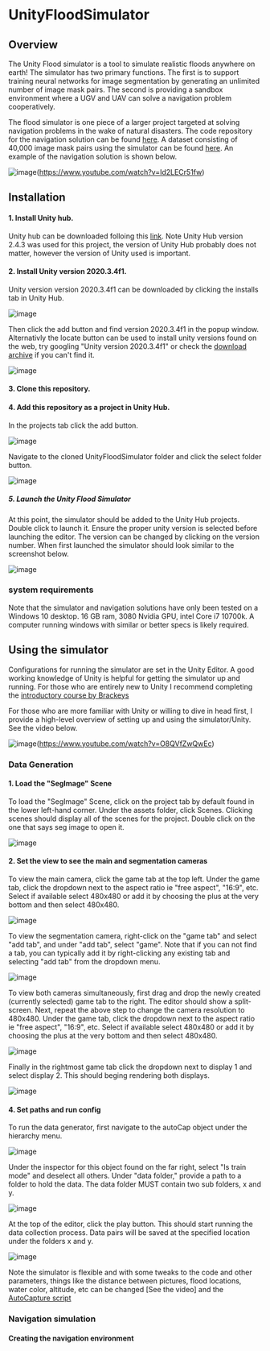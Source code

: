 # UnityFloodSimulator

## Overview

The Unity Flood simulator is a tool to simulate realistic floods anywhere on earth! The simulator has two primary functions. The first is to support training neural networks for image segmentation by generating an unlimited number of image mask pairs. The second is providing a sandbox environment where a UGV and UAV can solve a navigation problem cooperatively.

The flood simulator is one piece of a larger project targeted at solving navigation problems in the wake of natural disasters. The code repository for the navigation solution can be found [here](https://github.com/memeQueenPaulaDeen/DeepLearnFinalProject). A dataset consisting of 40,000 image mask pairs using the simulator can be found [here](https://www.kaggle.com/datasets/samiwood/synthetic-flood-imagery-for-image-segmentation). An example of the navigation solution is shown below.

![image](https://user-images.githubusercontent.com/24756984/175994893-31e3c78b-fc1b-4519-bbd4-c84b60b06d71.png)(https://www.youtube.com/watch?v=Id2LECr51fw)

## Installation

#### 1. Install Unity hub. 

Unity hub can be downloaded folloing this [link](https://unity3d.com/get-unity/download). Note Unity Hub version 2.4.3 was used for this project, the version of Unity Hub probably does not matter, however the version of Unity used is important.

#### 2. Install Unity version 2020.3.4f1. 

Unity version version 2020.3.4f1 can be downloaded by clicking the installs tab in Unity Hub. 

![image](https://user-images.githubusercontent.com/24756984/175999554-0661fb0b-f68d-4734-bcc4-0b1b2b052388.png)

Then click the add button and find version 2020.3.4f1 in the popup window. Alternativly the locate button can be used to install unity versions found on the web, try googling "Unity version 2020.3.4f1" or check the [download archive](https://unity3d.com/get-unity/download/archive) if you can't find it.

![image](https://user-images.githubusercontent.com/24756984/175999827-a757e3a3-c483-442c-81e9-76d0e493ea2b.png)

#### 3. Clone this repository.

#### 4. Add this repository as a project in Unity Hub. 

In the projects tab click the add button.

![image](https://user-images.githubusercontent.com/24756984/176002388-134f0eb9-8b55-4d89-834e-be631ceedb91.png)

Navigate to the cloned UnityFloodSimulator folder and click the select folder button.

![image](https://user-images.githubusercontent.com/24756984/176003723-6cdbd9bf-0b74-4a7e-b81a-4117568f27c2.png)

##### 5. Launch the Unity Flood Simulator

At this point, the simulator should be added to the Unity Hub projects. Double click to launch it. Ensure the proper unity version is selected before launching the editor. The version can be changed by clicking on the version number. When first launched the simulator should look similar to the screenshot below. 

![image](https://user-images.githubusercontent.com/24756984/176007077-08448e70-a673-4faa-9cfb-d0676bcef2fd.png)



### system requirements

Note that the simulator and navigation solutions have only been tested on a Windows 10 desktop. 16 GB ram, 3080 Nvidia GPU, intel Core i7 10700k. A computer running windows with similar or better specs is likely required.

## Using the simulator

Configurations for running the simulator are set in the Unity Editor. A good working knowledge of Unity is helpful for getting the simulator up and running. For those who are entirely new to Unity I recommend completing the [introductory course by Brackeys](https://www.youtube.com/watch?v=IlKaB1etrik)

For those who are more familiar with Unity or willing to dive in head first,  I provide a high-level overview of setting up and using the simulator/Unity. See the video below.

![image](https://user-images.githubusercontent.com/24756984/178115675-3cd9f5ae-1fd3-4898-991e-4f4d3e660933.png)(https://www.youtube.com/watch?v=O8QVfZwQwEc)

 
### Data Generation

#### 1. Load the "SegImage" Scene

To load the "SegImage" Scene, click on the project tab by default found in the lower left-hand corner. Under the assets folder, click Scenes. Clicking scenes should display all of the scenes for the project. Double click on the one that says seg image to open it. 

![image](https://user-images.githubusercontent.com/24756984/176236106-f784864a-8771-45ae-b1fa-ae5a97105fb6.png)

#### 2. Set the view to see the main and segmentation cameras

To view the main camera, click the game tab at the top left. Under the game tab, click the dropdown next to the aspect ratio ie "free aspect", "16:9", etc. Select if available select 480x480 or add it by choosing the plus at the very bottom and then select 480x480.

![image](https://user-images.githubusercontent.com/24756984/176240789-82930d4c-451a-4d48-b49e-c14ed8c62d0a.png)

To view the segmentation camera, right-click on the "game tab" and select "add tab", and under "add tab", select "game". Note that if you can not find a tab, you can typically add it by right-clicking any existing tab and selecting "add tab" from the dropdown menu.

![image](https://user-images.githubusercontent.com/24756984/176242006-762fe9a1-ebc3-4473-ab0a-4f25dde6c262.png)

To view both cameras simultaneously, first drag and drop the newly created (currently selected) game tab to the right. The editor should show a split-screen. Next, repeat the above step to change the camera resolution to 480x480.  Under the game tab, click the dropdown next to the aspect ratio ie "free aspect", "16:9", etc. Select if available select 480x480 or add it by choosing the plus at the very bottom and then select 480x480.

![image](https://user-images.githubusercontent.com/24756984/176242882-1f25a296-d0fb-4c07-ae9f-fd432bb1efe6.png)

Finally in the rightmost game tab click the dropdown next to display 1 and select display 2. This should beging rendering both displays.

![image](https://user-images.githubusercontent.com/24756984/176243261-29f6931f-0939-432a-88c4-49334c58bd5f.png)

#### 4. Set paths and run config

To run the data generator, first navigate to the autoCap object under the hierarchy menu.

![image](https://user-images.githubusercontent.com/24756984/176243847-ba58672f-5c29-4927-b2e9-96993be30164.png)

Under the inspector for this object found on the far right, select "Is train mode" and deselect all others. Under "data folder," provide a path to a folder to hold the data. The data folder MUST contain two sub folders, x and y.

![image](https://user-images.githubusercontent.com/24756984/176244940-0e7029aa-dd16-4a0a-a839-57b6b3632285.png)

At the top of the editor, click the play button. This should start running the data collection process. Data pairs will be saved at the specified location under the folders x and y.

![image](https://user-images.githubusercontent.com/24756984/176246209-4408c514-dc8e-4d62-942d-1d321840f6e5.png)


Note the simulator is flexible and with some tweaks to the code and other parameters, things like the distance between pictures, flood locations, water color, altitude, etc can be changed [See the video] and the [AutoCapture script](https://github.com/memeQueenPaulaDeen/UnityFloodSimulator/blob/master/Assets/AutoCapture.cs)  

### Navigation simulation

#### Creating the navigation environment
